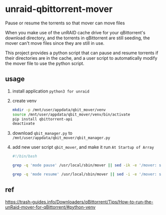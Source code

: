 # unraid-qbittorrent-mover

Pause or resume the torrents so that mover can move files

When you make use of the unRAID cache drive for your qBittorrent's download directory, and the torrents in qBittorrent are still seeding, the mover can't move files since they are still in use.

This project provides a python script that can pause and resume torrents if their directories are in the cache, and a user script to automatically modify the mover file to use the python script.



## usage

1. install application `python3 for unraid` 

2. create venv

   ```bash
   mkdir -p /mnt/user/appdata/qbit_mover/venv
   source /mnt/user/appdata/qbit_mover/venv/bin/activate
   pip install qbittorrent-api
   deactivate
   ```

3. download `qbit_manager.py` to `/mnt/user/appdata/qbit_mover/qbit_manager.py` 

4. add new user script `qbit_mover`, and make it run `At Startup of Array` 

   ```bash
   #!/bin/bash
   
   grep -q 'mode pause' /usr/local/sbin/mover || sed -ik -e '/mover: started/{' -e 'a \ \ /mnt/user/appdata/qbit_mover/venv/bin/python /mnt/user/appdata/qbit_mover/qbit_manager.py --mode pause --host http://[IP]:[PORT] --username [user] --password [passwd] --container-mapping [/media:/mnt/cache/media] --used-percentage-threshold [75]' -e '}' /usr/local/sbin/mover
   
   grep -q 'mode resume' /usr/local/sbin/mover || sed -i -e '/mover: started/{' -e 'a \ \ /mnt/user/appdata/qbit_mover/venv/bin/python /mnt/user/appdata/qbit_mover/qbit_manager.py --mode resume --host http://[IP]:[PORT] --username [user] --password [passwd] --container-mapping [/media:/mnt/cache/media] --used-percentage-threshold [75]' -e '}' /usr/local/sbin/mover
   
   ```

   

## ref

https://trash-guides.info/Downloaders/qBittorrent/Tips/How-to-run-the-unRaid-mover-for-qBittorrent/#python-venv


